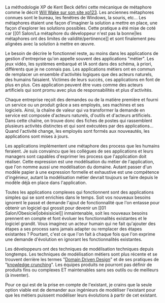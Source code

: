 
La méthodologie XP de Kent Beck défini cette mécanique de métaphore comme le décrit [Will Wake sur son site xp123](https://xp123.com/articles/the-system-metaphor/). 
Les anciennes métaphores connues sont le bureau, les fenêtres de Windows, la souris, etc...
Les métaphores étaient une façon d'imaginer la solution a mettre en place, une façon d'explorer les solutions possibles.
Cette pratique a été mise de coté car [[01 Salon/La métaphore du développeur n'est pas la bonne|les métaphores ont des limites de validité/pertinence]] et sont finalement peu alignées avec la solution à mettre en œuvre.

Le besoin de décrire le fonctionnel reste, au moins dans les applications de gestion d'entreprise qu'on appelle souvent des applications "métier".
Les jeux vidéo, les systèmes embarqué et IA sont dans des schéma, à priori, différents que je ne connais pas.
Les applications métiers ont en commun de remplacer un ensemble d'activités logiques que des acteurs naturels, des humains faisaient.
Victimes de leurs succès, ces applications en font de plus en plus.
Ces application peuvent être vues comme des acteurs artificiels qui sont promu avec plus de responsabilités et plus d'activités.

Chaque entreprise reçoit des demandes ou de la matière première et fourni un service ou un produit grâce a ses employés, ses machines et ses logiciels.
Ainsi, la chaîne de valeur qui va transformer la demande en service est composée d'acteurs naturels, d'outils et d'acteurs artificiels.
Dans cette chaîne, on trouve donc des fiches de postes qui rassemblent plusieurs activités distinctes et qui sont exécutées par des applications...
Quand l'activité change, les employés sont formés aux nouveautés, les applications sont mises à jours.

Les applications implémentent une métaphore des process que les humains feraient.
Je suis convaincu que les collègues de ses applications et leurs managers sont capables d'exprimer les process que l'application doit réaliser.
Cette expression est une modélisation du métier de l'application, que l'on nomme aussi une modélisation du domaine.
Autant passer d'un modèle papier à une expression formelle et exhaustive est une compétence d'ingénieur, autant la modélisation métier devrait toujours se faire depuis le modèle déjà en place dans l'application.

Toutes les applications complexes qui fonctionnent sont des applications simples qui se sont enrichies dans le temps. 
Soit vos nouveaux besoins ignorent le passé et demande l'ajout de fonctionnalité que l'on entasse pour obtenir un logiciel qui grossit pour devenir un [[01 Salon/Obesiciel|obésisiciel]] inmaintenable, soit les nouveaux besoins prennent en compte et font évoluer les fonctionnalités existantes et le logiciel grandit.
Vous imaginez un acteur humain qui ne fait qu'ajouter des étapes a ses process sans jamais adapter ou remplacer des étapes existantes ?
Pourtant, c'est ce que l'on fait à chaque fois que l'on exprime une demande d'évolution en ignorant les fonctionnalités existantes.

Les développeurs ont des techniques de modélisation techniques depuis longtemps.
Les techniques de modélisation métiers sont plus récente et se trouvent derrière les termes "[Domain Driven Design](https://github.com/ddd-crew/welcome-to-ddd)" et de ses pratiques de "[knowledge crunching](https://github.com/ddd-crew/welcome-to-ddd)". 
Les équipes produits ne pourront pas définir de produits fins ou complexes ET maintenables sans ses outils ou de meilleurs (à inventer).

Pour ce qui est de la prise en compte de l'existant, je crains que la seule option viable est de demander aux ingénieurs de modéliser l'existant pour que les métiers puissent modéliser leurs évolutions à partir de cet existant.
